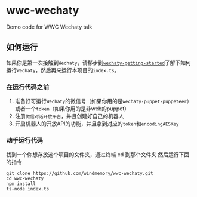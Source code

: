 # wwc-wechaty

Demo code for WWC Wechaty talk

## 如何运行

如果你是第一次接触到`Wechaty`，请移步到[`wechaty-getting-started`](https://github.com/wechaty/wechaty-getting-started)了解下如何运行`Wechaty`，然后再来运行本项目的`index.ts`。

### 在运行代码之前

1. 准备好可运行`Wechaty`的微信号（如果你用的是`wechaty-puppet-puppeteer`）或者一个`token`（如果你用的是非web的puppet）
1. 注册`微信对话开放平台`，并且创建好自己的机器人
1. 开启机器人的开放API的功能，并且拿到对应的`token`和`encodingAESKey`

### 动手运行代码

找到一个你想存放这个项目的文件夹，通过终端 cd 到那个文件夹
然后运行下面的指令
```shell
git clone https://github.com/windmemory/wwc-wechaty.git
cd wwc-wechaty
npm install
ts-node index.ts
```
